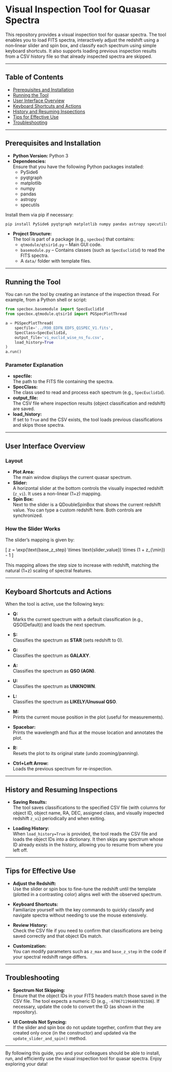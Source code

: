 # Visual Inspection Tool for Quasar Spectra

This repository provides a visual inspection tool for quasar spectra. The tool enables you to load FITS spectra, interactively adjust the redshift using a non‐linear slider and spin box, and classify each spectrum using simple keyboard shortcuts. It also supports loading previous inspection results from a CSV history file so that already inspected spectra are skipped.

---

## Table of Contents

- [Prerequisites and Installation](#prerequisites-and-installation)
- [Running the Tool](#running-the-tool)
- [User Interface Overview](#user-interface-overview)
- [Keyboard Shortcuts and Actions](#keyboard-shortcuts-and-actions)
- [History and Resuming Inspections](#history-and-resuming-inspections)
- [Tips for Effective Use](#tips-for-effective-use)
- [Troubleshooting](#troubleshooting)

---

## Prerequisites and Installation

- **Python Version:** Python 3  
- **Dependencies:**  
  Ensure that you have the following Python packages installed:
  - PySide6
  - pyqtgraph
  - matplotlib
  - numpy
  - pandas
  - astropy
  - specutils

Install them via pip if necessary:

```bash
pip install PySide6 pyqtgraph matplotlib numpy pandas astropy specutils
```

- **Project Structure:**  
  The tool is part of a package (e.g., `specbox`) that contains:
  - `qtmodule/qtsir1d.py` – Main GUI code.
  - `basemodule.py` – Contains classes (such as `SpecEuclid1d`) to read the FITS spectra.
  - A `data/` folder with template files.

---

## Running the Tool

You can run the tool by creating an instance of the inspection thread. For example, from a Python shell or script:

```python
from specbox.basemodule import SpecEuclid1d
from specbox.qtmodule.qtsir1d import PGSpecPlotThread

a = PGSpecPlotThread(
    specfile='../R90_EDFN_EDFS_Q1SPEC_V1.fits',
    SpecClass=SpecEuclid1d,
    output_file='vi_euclid_wise_ns_fu.csv',
    load_history=True
)
a.run()
```

### Parameter Explanation

- **specfile:**  
  The path to the FITS file containing the spectra.
- **SpecClass:**  
  The class used to read and process each spectrum (e.g., `SpecEuclid1d`).
- **output_file:**  
  The CSV file where inspection results (object classification and redshift) are saved.
- **load_history:**  
  If set to `True` and the CSV exists, the tool loads previous classifications and skips those spectra.

---

## User Interface Overview

### Layout

- **Plot Area:**  
  The main window displays the current quasar spectrum.
- **Slider:**  
  A horizontal slider at the bottom controls the visually inspected redshift (`z_vi`). It uses a non-linear (1+z) mapping.
- **Spin Box:**  
  Next to the slider is a QDoubleSpinBox that shows the current redshift value. You can type a custom redshift here. Both controls are synchronized.

### How the Slider Works

The slider’s mapping is given by:

\[
z = \exp(\text{base\_z\_step} \times \text{slider\_value}) \times (1 + z_{\min}) - 1
\]

This mapping allows the step size to increase with redshift, matching the natural (1+z) scaling of spectral features.

---

## Keyboard Shortcuts and Actions

When the tool is active, use the following keys:

- **Q:**  
  Marks the current spectrum with a default classification (e.g., QSO(Default)) and loads the next spectrum.
  
- **S:**  
  Classifies the spectrum as **STAR** (sets redshift to 0).

- **G:**  
  Classifies the spectrum as **GALAXY**.

- **A:**  
  Classifies the spectrum as **QSO (AGN)**.

- **U:**  
  Classifies the spectrum as **UNKNOWN**.

- **L:**  
  Classifies the spectrum as **LIKELY/Unusual QSO**.

- **M:**  
  Prints the current mouse position in the plot (useful for measurements).

- **Spacebar:**  
  Prints the wavelength and flux at the mouse location and annotates the plot.

- **R:**  
  Resets the plot to its original state (undo zooming/panning).

- **Ctrl+Left Arrow:**  
  Loads the previous spectrum for re-inspection.

---

## History and Resuming Inspections

- **Saving Results:**  
  The tool saves classifications to the specified CSV file (with columns for object ID, object name, RA, DEC, assigned class, and visually inspected redshift `z_vi`) periodically and when exiting.

- **Loading History:**  
  When `load_history=True` is provided, the tool reads the CSV file and loads the object IDs into a dictionary. It then skips any spectrum whose ID already exists in the history, allowing you to resume from where you left off.

---

## Tips for Effective Use

- **Adjust the Redshift:**  
  Use the slider or spin box to fine-tune the redshift until the template (plotted in a contrasting color) aligns well with the observed spectrum.
  
- **Keyboard Shortcuts:**  
  Familiarize yourself with the key commands to quickly classify and navigate spectra without needing to use the mouse extensively.

- **Review History:**  
  Check the CSV file if you need to confirm that classifications are being saved correctly and that object IDs match.

- **Customization:**  
  You can modify parameters such as `z_max` and `base_z_step` in the code if your spectral redshift range differs.

---

## Troubleshooting

- **Spectrum Not Skipping:**  
  Ensure that the object IDs in your FITS headers match those saved in the CSV file. The tool expects a numeric ID (e.g., `-670671196480781586`). If necessary, update the code to convert the ID (as shown in the repository).

- **UI Controls Not Syncing:**  
  If the slider and spin box do not update together, confirm that they are created only once (in the constructor) and updated via the `update_slider_and_spin()` method.

---

By following this guide, you and your colleagues should be able to install, run, and efficiently use the visual inspection tool for quasar spectra. Enjoy exploring your data!
